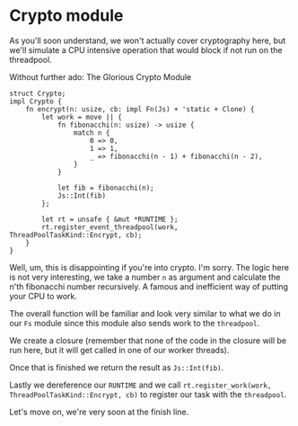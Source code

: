 # Crypto module

As you'll soon understand, we won't actually cover cryptography here, but we'll
simulate a CPU intensive operation that would block if not run on the threadpool.

Without further ado: The Glorious Crypto Module

```rust, ignored
struct Crypto;
impl Crypto {
    fn encrypt(n: usize, cb: impl Fn(Js) + 'static + Clone) {
        let work = move || {
            fn fibonacchi(n: usize) -> usize {
                match n {
                    0 => 0,
                    1 => 1,
                    _ => fibonacchi(n - 1) + fibonacchi(n - 2),
                }
            }

            let fib = fibonacchi(n);
            Js::Int(fib)
        };

        let rt = unsafe { &mut *RUNTIME };
        rt.register_event_threadpool(work, ThreadPoolTaskKind::Encrypt, cb);
    }
}
```

Well, um, this is disappointing if you're into crypto. I'm sorry. The logic here is not very interesting, we take a number `n` as argument and calculate
the n'th fibonacchi number recursively. A famous and inefficient way of putting your
CPU to work.

The overall function will be familiar and look very similar to what we do in our `Fs` module since this
module also sends work to the `threadpool`.

We create a closure (remember that none of the code in the closure will be
run here, but it will get called in one of our worker threads).

Once that is finished we return the result as `Js::Int(fib)`.

Lastly we dereference our `RUNTIME` and we call `rt.register_work(work, ThreadPoolTaskKind::Encrypt, cb)` to register our task with the `threadpool`.

Let's move on, we're very soon at the finish line.
